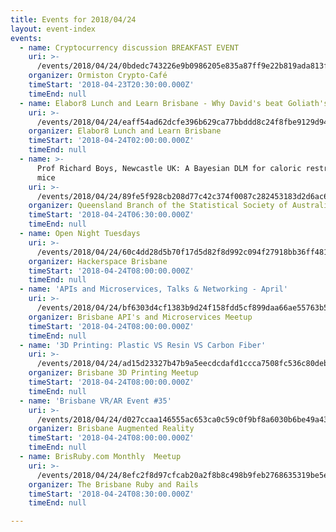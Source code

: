 ```yaml
---
title: Events for 2018/04/24
layout: event-index
events:
  - name: Cryptocurrency discussion BREAKFAST EVENT
    uri: >-
      /events/2018/04/24/0bdedc743226e9b0986205e835a87ff9e22b819ada813fd95d6b00ef49cd6acf
    organizer: Ormiston Crypto-Café
    timeStart: '2018-04-23T20:30:00.000Z'
    timeEnd: null
  - name: Elabor8 Lunch and Learn Brisbane - Why David's beat Goliath's
    uri: >-
      /events/2018/04/24/eaff54ad62dcfe396b629ca77bbddd8c24f8fbe9129d940fd7a4287b52f36dab
    organizer: Elabor8 Lunch and Learn Brisbane
    timeStart: '2018-04-24T02:00:00.000Z'
    timeEnd: null
  - name: >-
      Prof Richard Boys, Newcastle UK: A Bayesian DLM for caloric restriction in
      mice
    uri: >-
      /events/2018/04/24/89fe5f928cb208d77c42c374f0087c282453183d2d6ac64aec5604843bade152
    organizer: Queensland Branch of the Statistical Society of Australia
    timeStart: '2018-04-24T06:30:00.000Z'
    timeEnd: null
  - name: Open Night Tuesdays
    uri: >-
      /events/2018/04/24/60c4dd28d5b70f17d5d82f8d992c094f27918bb36ff481de02bcbbd35a4300cf
    organizer: Hackerspace Brisbane
    timeStart: '2018-04-24T08:00:00.000Z'
    timeEnd: null
  - name: 'APIs and Microservices, Talks & Networking - April'
    uri: >-
      /events/2018/04/24/bf6303d4cf1383b9d24f158fdd5cf899daa66ae55763b5a5d6c8291a4597d600
    organizer: Brisbane API's and Microservices Meetup
    timeStart: '2018-04-24T08:00:00.000Z'
    timeEnd: null
  - name: '3D Printing: Plastic VS Resin VS Carbon Fiber'
    uri: >-
      /events/2018/04/24/ad15d23327b47b9a5eecdcdafd1ccca7508fc536c80deb8bef011e34b4531a5e
    organizer: Brisbane 3D Printing Meetup
    timeStart: '2018-04-24T08:00:00.000Z'
    timeEnd: null
  - name: 'Brisbane VR/AR Event #35'
    uri: >-
      /events/2018/04/24/d027ccaa146555ac653ca0c59c0f9bf8a6030b6be49a43f8711fd588c6babf89
    organizer: Brisbane Augmented Reality
    timeStart: '2018-04-24T08:00:00.000Z'
    timeEnd: null
  - name: BrisRuby.com Monthly  Meetup
    uri: >-
      /events/2018/04/24/8efc2f8d97cfcab20a2f8b8c498b9feb2768635319be5eae83b8700419500b59
    organizer: The Brisbane Ruby and Rails
    timeStart: '2018-04-24T08:30:00.000Z'
    timeEnd: null

---
```

